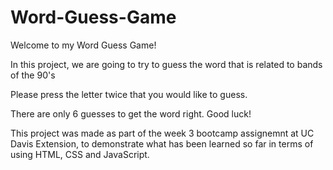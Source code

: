 # Word-Guess-Game

Welcome to my Word Guess Game!

In this project, we are going to try to guess the word that is related to bands of the 90's

Please press the letter twice that you would like to guess.

There are only 6 guesses to get the word right. Good luck!

This project was made as part of the week 3 bootcamp assignemnt at UC Davis Extension, to demonstrate what has been learned so far in terms of using
HTML, CSS and JavaScript.
